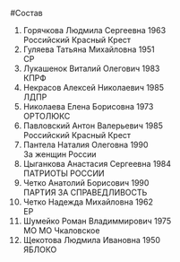 #Состав
1. Горячкова Людмила Сергеевна 1963   
    Российский Красный Крест
2. Гуляева Татьяна Михайловна 1951   
    СР
3. Лукашенок Виталий Олегович 1983   
    КПРФ
4. Некрасов Алексей Николаевич 1985   
    ЛДПР
5. Николаева Елена Борисовна 1973   
    ОРТОЛЮКС
6. Павловский Антон Валерьевич 1985   
    Российский Красный Крест
7. Пантела Наталия Олеговна 1990   
    За женщин России
8. Цыганкова Анастасия Сергеевна 1984   
    ПАТРИОТЫ РОССИИ
9. Четко Анатолий Борисович 1990   
    ПАРТИЯ ЗА СПРАВЕДЛИВОСТЬ
10. Четко Надежда Михайловна 1962   
    ЕР
11. Шумейко Роман Владиммирович 1975   
    МО МО Чкаловское
12. Щекотова Людмила Ивановна 1950   
    ЯБЛОКО
